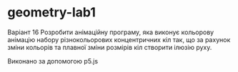 # geometry-lab1
Варіант 16
Розробити анімаційну програму, яка виконує кольорову анімацію набору різнокольорових концентричних кіл так, що за рахунок зміни кольорів та плавної зміни розмірів кіл створити ілюзію руху.

Виконано за допомогою p5.js
